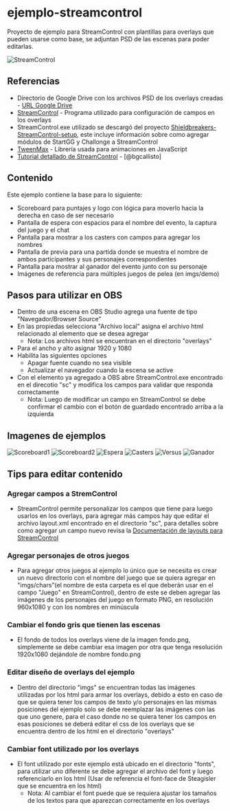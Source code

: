 # ejemplo-streamcontrol

Proyecto de ejemplo para StreamControl con plantillas para overlays que pueden usarse como base, se adjuntan PSD de las escenas para poder editarlas.

![StreamControl](https://i.imgur.com/rFBHix5.png)

## Referencias

- Directorio de Google Drive con los archivos PSD de los overlays creadas - [URL Google Drive](https://drive.google.com/drive/folders/1zCaCSO4HQP1T-pTdoRBYa790vfsSNNEw?usp=sharing)
- [StreamControl](https://farpnut.net/streamcontrol/) - Programa utilizado para configuración de campos en los overlays
- StreamControl.exe utilizado se descargó del proyecto [Shieldbreakers-StreamControl-setup](https://github.com/MiggL/Shieldbreakers-StreamControl-setup/), este incluye información sobre como agregar módulos de StartGG y Challonge a StreamControl
- [TweenMax](https://greensock.com/products/products/tweenmax-r1/) - Librería usada para animaciones en JavaScript
- [Tutorial detallado de StreamControl](https://www.youtube.com/watch?v=qqyFknxaVWo) - [@bgcallisto]

## Contenido

Este ejemplo contiene la base para lo siguiente:

- Scoreboard para puntajes y logo con lógica para moverlo hacia la derecha en caso de ser necesario
- Pantalla de espera con espacios para el nombre del evento, la captura del juego y el chat
- Pantalla para mostrar a los casters con campos para agregar los nombres
- Pantalla de previa para una partida donde se muestra el nombre de ambos participantes y sus personajes correspondientes
- Pantalla para mostrar al ganador del evento junto con su personaje
- Imágenes de referencia para múltiples juegos de pelea (en imgs/demo)

## Pasos para utilizar en OBS

- Dentro de una escena en OBS Studio agrega una fuente de tipo "Navegador/Browser Source"
- En las propiedas selecciona "Archivo local" asigna el archivo html relacionado al elemento que se desea agregar
	- Nota: Los archivos html se encuentran en el directorio "overlays"
- Para el ancho y alto asignar 1920 y 1080
- Habilita las siguientes opciones
	- Apagar fuente cuando no sea visible
	- Actualizar el navegador cuando la escena se active
- Con el elemento ya agregado a OBS abre StreamControl.exe encontrado en el direcotio "sc" y modifica los campos para validar que responda correctamente
	- Nota: Luego de modificar un campo en StreamControl se debe confirmar el cambio con el botón de guardado encontrado arriba a la izquierda

## Imagenes de ejemplos

![Scoreboard1](https://i.imgur.com/NGQU6i6.png)
![Scoreboard2](https://i.imgur.com/X04jlRa.png)
![Espera](https://i.imgur.com/4iJ0EAd.png)
![Casters](https://i.imgur.com/KizTP6e.png)
![Versus](https://i.imgur.com/KizTP6e.png)
![Ganador](https://i.imgur.com/omOq0VS.png)

## Tips para editar contenido

### Agregar campos a StremControl

- StreamControl permite personalizar los campos que tiene para luego usarlos en los overlays, para agregar más campos hay que editar el archivo layout.xml encontrado en el directorio "sc", para detalles sobre como agregar un campo nuevo revisa la [Documentación de layouts para StreamControl](https://farpnut.net/streamcontrol/layout-documentation/)

### Agregar personajes de otros juegos

- Para agregar otros juegos al ejemplo lo único que se necesita es crear un nuevo directorio con el nombre del juego que se quiera agregar en "imgs/chars"(el nombre de esta carpeta es el que deberán usar en el campo "Juego" en StreamControl), dentro de este se deben agregar las imágenes de los personajes del juego en formato PNG, en resolución 960x1080 y con los nombres en minúscula

### Cambiar el fondo gris que tienen las escenas

- El fondo de todos los overlays viene de la imagen fondo.png, simplemente se debe cambiar esa imagen por otra que tenga resolución 1920x1080 dejándole de nombre fondo.png

### Editar diseño de overlays del ejemplo

- Dentro del directorio "imgs" se encuentran todas las imágenes utilizadas por los html para armar los overlays, debido a esto en caso de que se quiera tener los campos de texto y/o personajes en las mismas posiciones del ejemplo solo se debe reemplazar las imágenes con las que uno genere, para el caso donde no se quiera tener los campos en esas posiciones se deberá editar el css de los overlays que se encuentra dentro de los html en el directorio "overlays"

### Cambiar font utilizado por los overlays

- El font utilizado por este ejemplo está ubicado en el directorio "fonts", para utilizar uno diferente se debe agregar el archivo del font y luego referenciarlo en los html (Usar de referencia el font-face de Steagisler que se encuentra en los html)
	- Nota: Al cambiar el font puede que se requiera ajustar los tamaños de los textos para que aparezcan correctamente en los overlays
